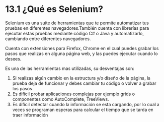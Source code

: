 # 13.1 ¿Qué es Selenium?

Selenium es una suite de herramientas que te permite automatizar tus pruebas en diferentes navegadores.También cuenta con librerías para ejecutar estas pruebas mediante código C\# o Java y automatizarlo, cambiando entre diferentes navegadores.

Cuenta con extensiones para Firefox, Chrome en el cual puedes grabar los pasos que realizas en alguna página web, y las puedes ejecutar cuando lo desees.

Es una de las herramientas mas utilizadas, su desventajas son:

1. Si realizas algún cambio en la estructura y/o diseño de la página, la prueba deja de funcionar y debes cambiar tu código o volver a grabar los pasos
2. Es difícil probar aplicaciones complejas por ejemplo grids o componentes como AutoComplete, TreeViews.
3. Es difícil detectar cuando la información se esta cargando, por lo cual a veces se programan esperas para calcular el tiempo que se tarda en traer información

